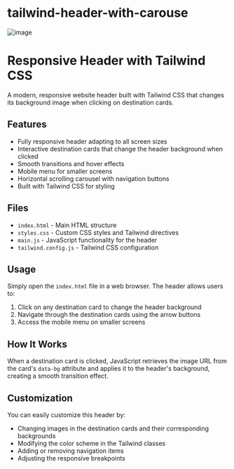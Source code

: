 # tailwind-header-with-carouse
![image](https://github.com/user-attachments/assets/89dd4551-2f2f-46ea-9e97-5e35553dd09f)
# Responsive  Header with Tailwind CSS

A modern, responsive  website header built with Tailwind CSS that changes its background image when clicking on destination cards.

## Features

- Fully responsive header adapting to all screen sizes
- Interactive destination cards that change the header background when clicked
- Smooth transitions and hover effects
- Mobile menu for smaller screens
- Horizontal scrolling carousel with navigation buttons
- Built with Tailwind CSS for styling

## Files

- `index.html` - Main HTML structure
- `styles.css` - Custom CSS styles and Tailwind directives
- `main.js` - JavaScript functionality for the header
- `tailwind.config.js` - Tailwind CSS configuration

## Usage

Simply open the `index.html` file in a web browser. The header allows users to:

1. Click on any destination card to change the header background
2. Navigate through the destination cards using the arrow buttons
3. Access the mobile menu on smaller screens

## How It Works

When a destination card is clicked, JavaScript retrieves the image URL from the card's `data-bg` attribute and applies it to the header's background, creating a smooth transition effect.

## Customization

You can easily customize this header by:

- Changing images in the destination cards and their corresponding backgrounds
- Modifying the color scheme in the Tailwind classes
- Adding or removing navigation items
- Adjusting the responsive breakpoints 
